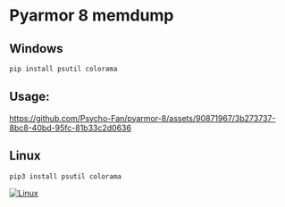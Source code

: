 # Pyarmor 8 memdump

## Windows
```bash
pip install psutil colorama
```
## Usage:
https://github.com/Psycho-Fan/pyarmor-8/assets/90871967/3b273737-8bc8-40bd-95fc-81b33c2d0636



## Linux
```bash
pip3 install psutil colorama
```
[![Linux](https://img.youtube.com/vi/ZIganWDJZ-M/maxresdefault.jpg)](www.youtube.com/watch?v=ZIganWDJZ-M)
